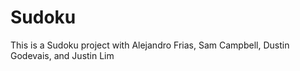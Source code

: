 Sudoku
======

This is a Sudoku project with Alejandro Frias, Sam Campbell, Dustin Godevais, and Justin Lim